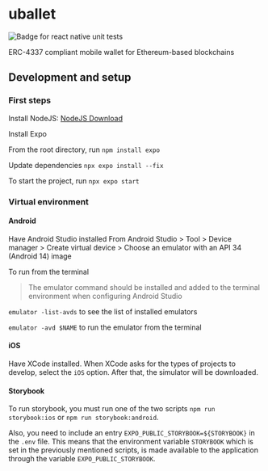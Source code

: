 # uballet

![Badge for react native unit tests](https://github.com/MarkoVrljicak/uballet/actions/workflows/unit-test.yml/badge.svg)

ERC-4337 compliant mobile wallet for Ethereum-based blockchains

## Development and setup

### First steps 

Install NodeJS: [NodeJS Download](https://nodejs.org/en/download/package-manager)

Install Expo

From the root directory, run `npm install expo`

Update dependencies `npx expo install --fix`

To start the project, run `npx expo start`

### Virtual environment

#### Android 

Have Android Studio installed
From Android Studio > Tool > Device manager > Create virtual device > Choose an emulator with an API 34 (Android 14) image

To run from the terminal

> The emulator command should be installed and added to the terminal environment when configuring Android Studio

`emulator -list-avds` to see the list of installed emulators

`emulator -avd $NAME` to run the emulator from the terminal 

#### iOS

Have XCode installed. When XCode asks for the types of projects to develop, select the `iOS` option. After that, the simulator will be downloaded.

#### Storybook

To run storybook, you must run one of the two scripts `npm run storybook:ios` or `npm run storybook:android`.

Also, you need to include an entry `EXPO_PUBLIC_STORYBOOK=${STORYBOOK}` in the `.env` file. This means that the environment variable `STORYBOOK` which is set in the previously mentioned scripts, is made available to the application through the variable `EXPO_PUBLIC_STORYBOOK`.